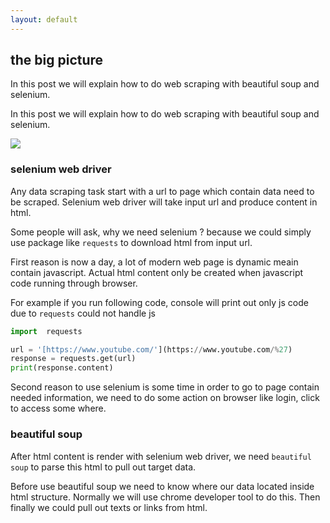 ```yaml
---
layout: default
---
```


## the big picture

In this post we will explain how to do web scraping with beautiful soup and selenium.

In this post we will explain how to do web scraping with beautiful soup and selenium.

![](https://cdn-images-1.medium.com/max/800/1*8B-fOXenzIDWg-CXTTwK9g.png)

### selenium web driver

Any data scraping task start with a url to page which contain data need to be scraped. Selenium web driver will take input url and produce content in html.

Some people will ask, why we need selenium ? because we could simply use package like `requests` to download html from input url.

First reason is now a day, a lot of modern web page is dynamic meain contain javascript. Actual html content only be created when javascript code running through browser.

For example if you run following code, console will print out only js code due to `requests` could not handle js

```python
import  requests

url = '[https://www.youtube.com/'](https://www.youtube.com/%27)  
response = requests.get(url)  
print(response.content)
```

Second reason to use selenium is some time in order to go to page contain needed information, we need to do some action on browser like login, click to access some where.

### beautiful soup

After html content is render with selenium web driver, we need `beautiful soup` to parse this html to pull out target data.

Before use beautiful soup we need to know where our data located inside html structure. Normally we will use chrome developer tool to do this. Then finally we could pull out texts or links from html.